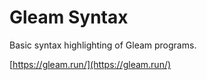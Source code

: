 # Gleam Syntax

Basic syntax highlighting of Gleam programs.

[https://gleam.run/](https://gleam.run/)

